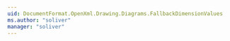 ```yaml
---
uid: DocumentFormat.OpenXml.Drawing.Diagrams.FallbackDimensionValues
ms.author: "soliver"
manager: "soliver"
---
```

